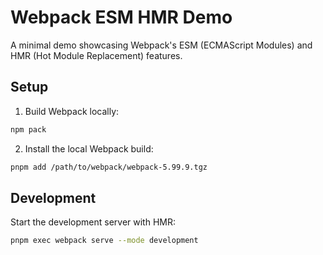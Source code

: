 # Webpack ESM HMR Demo

A minimal demo showcasing Webpack's ESM (ECMAScript Modules) and HMR (Hot Module Replacement) features.

## Setup

1. Build Webpack locally:
```bash
npm pack
```

2. Install the local Webpack build:
```bash
pnpm add /path/to/webpack/webpack-5.99.9.tgz
```

## Development

Start the development server with HMR:
```bash
pnpm exec webpack serve --mode development
```